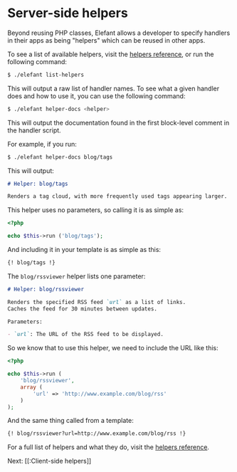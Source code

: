 # Server-side helpers

Beyond reusing PHP classes, Elefant allows a developer to specify handlers in their
apps as being "helpers" which can be reused in other apps.

To see a list of available helpers, visit the [helpers reference](/helpers), or
run the following command:

~~~bash
$ ./elefant list-helpers
~~~

This will output a raw list of handler names. To see what a given handler does and how to
use it, you can use the following command:

~~~bash
$ ./elefant helper-docs <helper>
~~~

This will output the documentation found in the first block-level comment in the handler
script.

For example, if you run:

~~~bash
$ ./elefant helper-docs blog/tags
~~~

This will output:

~~~markdown
# Helper: blog/tags

Renders a tag cloud, with more frequently used tags appearing larger.
~~~

This helper uses no parameters, so calling it is as simple as:

~~~php
<?php

echo $this->run ('blog/tags');
~~~

And including it in your template is as simple as this:

~~~html
{! blog/tags !}
~~~

The `blog/rssviewer` helper lists one parameter:

~~~markdown
# Helper: blog/rssviewer

Renders the specified RSS feed `url` as a list of links.
Caches the feed for 30 minutes between updates.

Parameters:

- `url`: The URL of the RSS feed to be displayed.
~~~

So we know that to use this helper, we need to include the URL like this:

~~~php
<?php

echo $this->run (
	'blog/rssviewer',
	array (
		'url' => 'http://www.example.com/blog/rss'
	)
);
~~~

And the same thing called from a template:

~~~html
{! blog/rssviewer?url=http://www.example.com/blog/rss !}
~~~

For a full list of helpers and what they do, visit the [helpers reference](/helpers).

Next: [[:Client-side helpers]]
